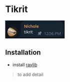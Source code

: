 # Tikrit

![](asset/tikrit-origin.png)

## Installation

* install [raylib](https://github.com/raysan5/raylib/wiki/Working-on-GNU-Linux) 

> to add detail
